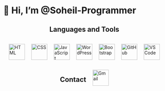 <h1>👋 Hi, I’m @Soheil-Programmer</h1> 




<h2 style="text-align:center">Languages and Tools</h2>

<div style="display:flex;gap:20px;align-items:center;justify-content:center;padding:16px;flex-wrap:wrap;">
  <img src="https://skillicons.dev/icons?i=html" alt="HTML" width="50" height="50" />
  <img src="https://skillicons.dev/icons?i=css" alt="CSS" width="50" height="50" />
  <img src="https://skillicons.dev/icons?i=javascript" alt="JavaScript" width="50" height="50" />
  <img src="https://skillicons.dev/icons?i=wordpress" alt="WordPress" width="50" height="50" />
  <img src="https://skillicons.dev/icons?i=bootstrap" alt="Bootstrap" width="50" height="50" />
  <img src="https://skillicons.dev/icons?i=github" alt="GitHub" width="50" height="50" />
  <img src="https://skillicons.dev/icons?i=vscode" alt="VS Code" width="50" height="50" />
<h2> Contact </h2>
  <a href="ghasemzadeh1387soheil@gmail.com" style="display:inline-block;">
    <img src="https://skillicons.dev/icons?i=gmail" alt="Gmail" width="50" height="50" />
  </a>
</div>

